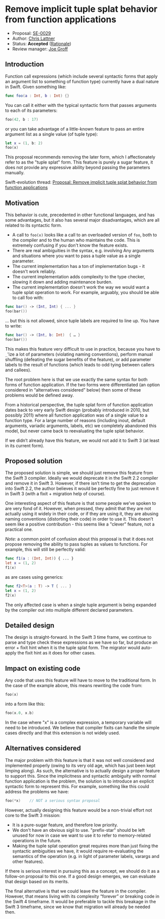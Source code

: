 # Remove implicit tuple splat behavior from function applications

* Proposal: [SE-0029](https://github.com/apple/swift-evolution/blob/master/proposals/0029-remove-implicit-tuple-splat.md)
* Author: [Chris Lattner](http://github.com/lattner)
* Status: **Accepted** ([Rationale](https://lists.swift.org/pipermail/swift-evolution-announce/2016-February/000033.html))
* Review manager: [Joe Groff](http://github.com/jckarter)

## Introduction

Function call expressions (which include several syntactic forms that apply an argument list to something of function type) currently have a dual nature in Swift.  Given something like:

```swift
func foo(a : Int, b : Int) {}
```

You can call it either with the typical syntactic form that passes arguments to each of its parameters:

```swift
foo(42, b : 17)
```

or you can take advantage of a little-known feature to pass an entire argument list as a single value (of tuple type):

```swift
let x = (1, b: 2)
foo(x)
```

This proposal recommends removing the later form, which I affectionately refer to as the "tuple splat" form.  This feature is purely a sugar feature, it does not provide any expressive ability beyond passing the parameters manually.

Swift-evolution thread: [Proposal: Remove implicit tuple splat behavior from function applications](https://lists.swift.org/pipermail/swift-evolution/Week-of-Mon-20160125/007856.html)


## Motivation

This behavior is cute, precedented in other functional languages, and has some advantages, but it also has several major disadvantages, which are all related to its syntactic form.

* A call to `foo(x)` looks like a call to an overloaded version of `foo`, both to the compiler and to the human who maintains the code.  This is extremely confusing if you don't know the feature exists.
* There are real ambiguities in the syntax, e.g. involving Any arguments and situations where you want to pass a tuple value as a single parameter.
* The current implementation has a ton of implementation bugs - it doesn't work reliably.
* The current implementation adds complexity to the type checker, slowing it down and adding maintenance burden.
* The current implementation doesn't work the way we would want a tuple splat operation to work.  For example, arguably, you should be able to call foo with:

```swift
func bar() -> (Int, Int) { ... }
foo(bar())
```

... but this is not allowed, since tuple labels are required to line up.  You have to write:

```swift
func bar() -> (Int, b: Int)  { … }
foo(bar())
```


This makes this feature very difficult to use in practice, because you have to `_`'ize a lot of parameters (violating naming conventions), perform manual shuffling (defeating the sugar benefits of the feature), or add parameter labels to the result of functions (which leads to odd tying between callers and callees).


The root problem here is that we use exactly the same syntax for both forms of function application.  If the two forms were differentiated (an option considered in “alternatives considered” below) then some of these problems would be defined away.

From a historical perspective, the tuple splat form of function application dates back to very early Swift design (probably introduced in 2010, but possibly 2011) where all function application was of a single value to a function type.  For a large number of reasons (including inout, default arguments, variadic arguments, labels, etc) we  completely abandoned this model, but never came back to reevaluating the tuple splat behavior.

If we didn’t already have this feature, we would not add it to Swift 3 (at least in its current form).


## Proposed solution

The proposed solution is simple, we should just remove this feature from the Swift 3 compiler.  Ideally we would deprecate it in the Swift 2.2 compiler and remove it in Swift 3.  However, if there isn’t time to get the deprecation into Swift 2.2, the author believes it would be perfectly fine to just remove it in Swift 3 (with a fixit + migration help of course).

One interesting aspect of this feature is that some people we’ve spoken to are very fond of it.  However, when pressed, they admit that they are not actually using it widely in their code, or if they are using it, they are abusing naming conventions (distorting their code) in order to use it.  This doesn’t seem like a positive contribution - this seems like a "clever" feature, not a practical one.

*Note:* a common point of confusion about this proposal is that it does not propose removing the ability to pass tuples as values to functions.  For example, this will still be perfectly valid:

```swift
func f1(a : (Int, Int)) { ... }
let x = (1, 2)
f1(x)
```

as are cases using generics:

```swift
func f2<T>(a : T) -> T { ... }
let x = (1, 2)
f2(x)
```

The only affected case is when a single tuple argument is being expanded by the compiler out into multiple different declared parameters.


## Detailed design

The design is straight-forward.  In the Swift 3 time frame, we continue to parse and type check these expressions as we have so far, but produce an error + fixit hint when it is the tuple splat form.  The migrator would auto-apply the fixit hint as it does for other cases.


## Impact on existing code

Any code that uses this feature will have to move to the traditional form.  In the case of the example above, this means rewriting the code from:

```swift
foo(x)
```

into a form like this:

```swift
foo(x.0, x.b)
```

In the case where "x" is a complex expression, a temporary variable will need to be introduced.  We believe that compiler fixits can handle the simple cases directly and that this extension is not widely used.

## Alternatives considered

The major problem with this feature is that it was not well considered and implemented properly (owing to its very old age, which has just been kept limping along).  As such, the alternative is to actually design a proper feature to support this.  Since the implicitness and syntactic ambiguity with normal function application is the problem, the solution is to introduce an explicit syntactic form to represent this.  For example, something like this could address the problems we have:

```swift
foo(*x)    // NOT a serious syntax proposal
```

However, actually designing this feature would be a non-trivial effort not core to the Swift 3 mission:

* It is a pure-sugar feature, and therefore low priority.
* We don't have an obvious sigil to use.  "prefix-star" should be left unused for now in case we want to use it to refer to memory-related operations in the future.
* Making the tuple splat operation great requires more than just fixing the syntactic ambiguities we have, it would require re-evaluating the semantics of the operation (e.g. in light of parameter labels, varargs and other features).

If there is serious interest in pursuing this as a concept, we should do it as a follow-on proposal to this one.  If a good design emerges, we can evaluate that design based on its merits.


The final alternative is that we could leave the feature in the compiler.  However, that means living with its complexity “forever” or breaking code in the Swift 4 timeframe.  It would be preferable to tackle this breakage in the Swift 3 timeframe, since we know that migration will already be needed then.
